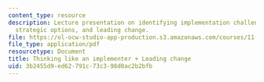 ```yaml
---
content_type: resource
description: Lecture presentation on identifying implementation challenges and generating
  strategic options, and leading change.
file: https://ol-ocw-studio-app-production.s3.amazonaws.com/courses/11-958-getting-things-implemented-strategy-people-performance-and-leadership-january-iap-2009/3b2455d9ed62791c73c398d0ac2b2bfb_slides5.pdf
file_type: application/pdf
resourcetype: Document
title: Thinking like an implementer + Leading change
uid: 3b2455d9-ed62-791c-73c3-98d0ac2b2bfb
---
```

